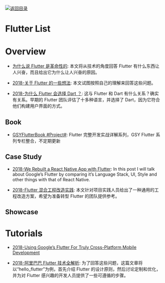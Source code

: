 [![返回目录](https://user-images.githubusercontent.com/5803001/38079637-ff0abcf0-3371-11e8-9b76-ad651620afc7.jpg)](https://github.com/wx-chevalier/Awesome-Lists)

# Flutter List

# Overview

- [为什么说 Flutter 是革命性的](https://mp.weixin.qq.com/s/n-S4NpMc88OFmLC5blvTWw): 本文将从技术的角度回答 Flutter 有什么东西让人兴奋，而且给出它为什么让人兴奋的原因。

- [2018-关于 Flutter 的一些想法](https://zhuanlan.zhihu.com/p/37894353): 本文试图按照自己的理解来回答这些问题。

- [2018-为什么 Flutter 会选择 Dart ？](https://infoq.cn/article/why-flutter-uses-dart): 这与 Flutter 和 Dart 有什么关系？确实有关系。早期的 Flutter 团队评估了十多种语言，并选择了 Dart，因为它符合他们构建用户界面的方式。

## Book

- [GSYFlutterBook #Project#](https://github.com/CarGuo/GSYFlutterBook): Flutter 完整开发实战详解系列，GSY Flutter 系列专栏整合，不定期更新

## Case Study

- [2018-We Rebuilt a React Native App with Flutter](https://blog.geekyants.com/we-rebuilt-a-react-native-app-with-flutter-4160f0499a82): In this post I will talk about Google’s Flutter by comparing it’s Language Stack, UI, Style and other things with that of React Native.

- [2018-Flutter 混合工程改造实践](https://m.aliyun.com/yunqi/articles/607939?spm=5176.11156381.0.0.5e9f6bb7RSbpdX): 本文针对项目实践人员给出了一种通用的工程改造方案，希望为准备转型 Flutter 的团队提供参考。

## Showcase

# Tutorials

- [2018-Using Google’s Flutter For Truly Cross-Platform Mobile Development](https://www.smashingmagazine.com/2018/06/google-flutter-mobile-development/)

- [2018-阿里巴巴 Flutter 技术全解析](https://mp.weixin.qq.com/s/bUJojkMXcy8oaPyga8Dg2Q): 为了回答这些问题，这篇文章将以“hello_flutter”为例，首先介绍 Flutter 的设计原则，然后讨论定制和优化，并为对 Flutter 感兴趣的开发人员提供了一些可遵循的步骤。
